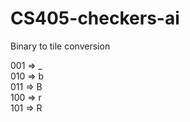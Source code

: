 # CS405-checkers-ai


Binary to tile conversion

001 => _  
010 => b  
011 => B  
100 => r  
101 => R  

